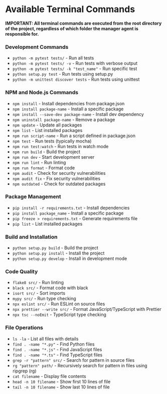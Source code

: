 # Available Terminal Commands

**IMPORTANT: All terminal commands are executed from the root directory of the project, regardless of which folder the manager agent is responsible for.**

### Development Commands
- `python -m pytest tests/` - Run all tests
- `python -m pytest tests/ -v` - Run tests with verbose output
- `python -m pytest tests/ -k "test_name"` - Run specific test
- `python setup.py test` - Run tests using setup.py
- `python -m unittest discover tests` - Run tests using unittest

### NPM and Node.js Commands
- `npm install` - Install dependencies from package.json
- `npm install package-name` - Install a specific package
- `npm install --save-dev package-name` - Install dev dependency
- `npm uninstall package-name` - Remove a package
- `npm update` - Update all packages
- `npm list` - List installed packages
- `npm run script-name` - Run a script defined in package.json
- `npm test` - Run tests (typically mocha)
- `npm run test:watch` - Run tests in watch mode
- `npm run build` - Build the project
- `npm run dev` - Start development server
- `npm run lint` - Run linting
- `npm run format` - Format code
- `npm audit` - Check for security vulnerabilities
- `npm audit fix` - Fix security vulnerabilities
- `npm outdated` - Check for outdated packages

### Package Management
- `pip install -r requirements.txt` - Install dependencies
- `pip install package_name` - Install a specific package
- `pip freeze > requirements.txt` - Generate requirements file
- `pip list` - List installed packages

### Build and Installation
- `python setup.py build` - Build the project
- `python setup.py install` - Install the project
- `python setup.py develop` - Install in development mode

### Code Quality
- `flake8 src/` - Run linting
- `black src/` - Format code with black
- `isort src/` - Sort imports
- `mypy src/` - Run type checking
- `npx eslint src/` - Run ESLint on source files
- `npx prettier --write src/` - Format JavaScript/TypeScript with Prettier
- `npx tsc --noEmit` - TypeScript type checking

### File Operations
- `ls -la` - List all files with details
- `find . -name "*.py"` - Find Python files
- `find . -name "*.js"` - Find JavaScript files
- `find . -name "*.ts"` - Find TypeScript files
- `grep -r "pattern" src/` - Search for pattern in source files
- `rg "pattern" path/` - Recursively search for pattern in files using ripgrep (rg)
- `cat filename` - Display file contents
- `head -n 10 filename` - Show first 10 lines of file
- `tail -n 10 filename` - Show last 10 lines of file 